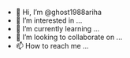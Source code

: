 - 👋 Hi, I’m @ghost1988ariha
- 👀 I’m interested in ...
- 🌱 I’m currently learning ...
- 💞️ I’m looking to collaborate on ...
- 📫 How to reach me ...

<!---
ghost1988ariha/ghost1988ariha is a ✨ special ✨ repository because its `README.md` (this file) appears on your GitHub profile.
You can click the Preview link to take a look at your changes.
--->
